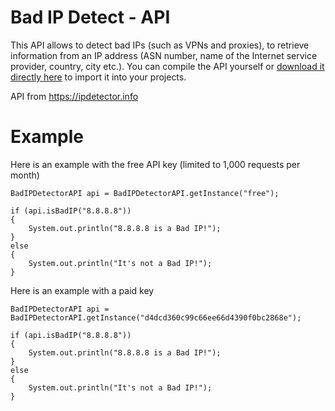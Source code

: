 # Bad IP Detect - API

This API allows to detect bad IPs (such as VPNs and proxies), to retrieve information from an IP address (ASN number, name of the Internet service provider, country, city etc.). You can compile the API yourself or [download it directly here](https://github.com/xMalware/BadIPDetect/releases/tag/1.0) to import it into your projects.

API from https://ipdetector.info

# Example
Here is an example with the free API key (limited to 1,000 requests per month)

```
BadIPDetectorAPI api = BadIPDetectorAPI.getInstance("free");
		
if (api.isBadIP("8.8.8.8"))
{
	System.out.println("8.8.8.8 is a Bad IP!");
}
else
{
	System.out.println("It's not a Bad IP!");
}
```

Here is an example with a paid key
```
BadIPDetectorAPI api = BadIPDetectorAPI.getInstance("d4dcd360c99c66ee66d4390f0bc2868e");
		
if (api.isBadIP("8.8.8.8"))
{
	System.out.println("8.8.8.8 is a Bad IP!");
}
else
{
	System.out.println("It's not a Bad IP!");
}
```
